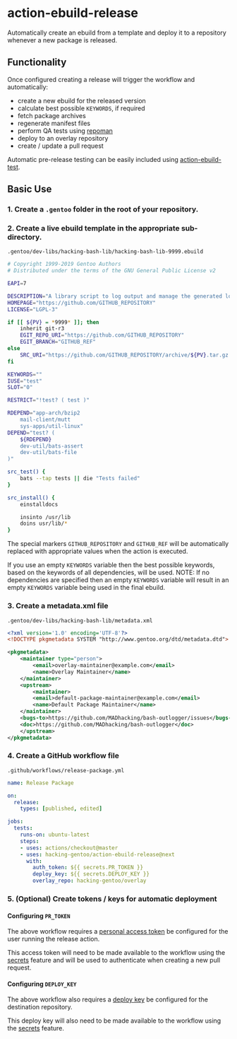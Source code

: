 # action-ebuild-release

Automatically create an ebuild from a template and deploy it to a repository whenever a new
package is released.

## Functionality

Once configured creating a release will trigger the workflow and automatically:
  * create a new ebuild for the released version
  * calculate best possible `KEYWORDS`, if required
  * fetch package archives
  * regenerate manifest files
  * perform QA tests using [repoman](https://wiki.gentoo.org/wiki/Repoman)
  * deploy to an overlay repository
  * create / update a pull request

Automatic pre-release testing can be easily included using
[action-ebuild-test](https://github.com/hacking-gentoo/action-ebuild-test).

## Basic Use

### 1. Create a `.gentoo` folder in the root of your repository.

### 2. Create a live ebuild template in the appropriate sub-directory.

`.gentoo/dev-libs/hacking-bash-lib/hacking-bash-lib-9999.ebuild`

```bash
# Copyright 1999-2019 Gentoo Authors
# Distributed under the terms of the GNU General Public License v2

EAPI=7

DESCRIPTION="A library script to log output and manage the generated log files"
HOMEPAGE="https://github.com/GITHUB_REPOSITORY"
LICENSE="LGPL-3"

if [[ ${PV} = *9999* ]]; then
    inherit git-r3
    EGIT_REPO_URI="https://github.com/GITHUB_REPOSITORY"
    EGIT_BRANCH="GITHUB_REF"
else
    SRC_URI="https://github.com/GITHUB_REPOSITORY/archive/${PV}.tar.gz -> ${P}.tar.gz"
fi

KEYWORDS=""
IUSE="test"
SLOT="0"

RESTRICT="!test? ( test )"

RDEPEND="app-arch/bzip2
    mail-client/mutt
    sys-apps/util-linux"
DEPEND="test? (
    ${RDEPEND}
    dev-util/bats-assert
    dev-util/bats-file
)"

src_test() {
    bats --tap tests || die "Tests failed"
}

src_install() {
    einstalldocs

    insinto /usr/lib
    doins usr/lib/*
}
```

The special markers `GITHUB_REPOSITORY` and `GITHUB_REF` will be automatically replaced with appropriate values
when the action is executed.

If you use an empty `KEYWORDS` variable then the best possible keywords, based on the keywords of all dependencies,
will be used.  NOTE: If no dependencies are specified then an empty `KEYWORDS` variable will result in an empty 
`KEYWORDS` variable being used in the final ebuild.

### 3. Create a metadata.xml file

`.gentoo/dev-libs/hacking-bash-lib/metadata.xml`

```xml
<?xml version='1.0' encoding='UTF-8'?>
<!DOCTYPE pkgmetadata SYSTEM "http://www.gentoo.org/dtd/metadata.dtd">

<pkgmetadata>
    <maintainer type="person">
        <email>overlay-maintainer@example.com</email>
        <name>Overlay Maintainer</name>
    </maintainer>
    <upstream>
        <maintainer>
	    <email>default-package-maintainer@example.com</email>
	    <name>Default Package Maintainer</name>
	</maintainer>
	<bugs-to>https://github.com/MADhacking/bash-outlogger/issues</bugs-to>
	<doc>https://github.com/MADhacking/bash-outlogger</doc>
    </upstream>
</pkgmetadata>
```

### 4. Create a GitHub workflow file

`.github/workflows/release-package.yml`

```yaml
name: Release Package

on:
  release:
    types: [published, edited]

jobs:
  tests:
    runs-on: ubuntu-latest
    steps:
    - uses: actions/checkout@master
    - uses: hacking-gentoo/action-ebuild-release@next
      with:
        auth_token: ${{ secrets.PR_TOKEN }}
        deploy_key: ${{ secrets.DEPLOY_KEY }}
        overlay_repo: hacking-gentoo/overlay
```

### 5. (Optional) Create tokens / keys for automatic deployment

#### Configuring `PR_TOKEN`

The above workflow requires a [personal access token](https://help.github.com/en/github/authenticating-to-github/creating-a-personal-access-token-for-the-command-line) be configured for the user running the release action.

This access token will need to be made available to the workflow using the [secrets](https://help.github.com/en/github/automating-your-workflow-with-github-actions/virtual-environments-for-github-actions#creating-and-using-secrets-encrypted-variables)
feature and will be used to authenticate when creating a new pull request.

#### Configuring `DEPLOY_KEY`

The above workflow also requires a [deploy key](https://developer.github.com/v3/guides/managing-deploy-keys/#deploy-keys)
be configured for the destination repository.

This deploy key will also need to be made available to the workflow using the [secrets](https://help.github.com/en/github/automating-your-workflow-with-github-actions/virtual-environments-for-github-actions#creating-and-using-secrets-encrypted-variables)
feature.
